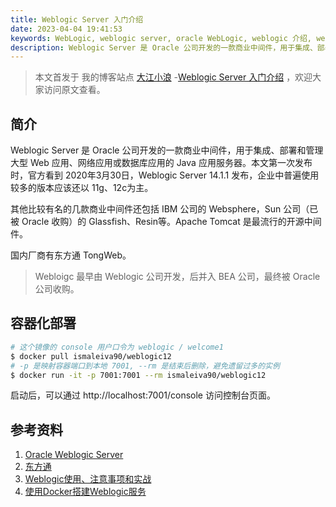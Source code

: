 ```yaml
---
title: Weblogic Server 入门介绍
date: 2023-04-04 19:41:53
keywords: WebLogic, weblogic server, oracle WebLogic, weblogic 介绍, weblogic 功能
description: Weblogic Server 是 Oracle 公司开发的一款商业中间件，用于集成、部署和管理大型 Web 应用、网络应用或数据库应用的 Java 应用服务器。本文第一次发布时，官方看到 2020年3月30日，Weblogic Server 14.1.1 发布，企业中普遍使用较多的版本应该还以 11g、12c为主。
---
```


> 本文首发于 我的博客站点 [大江小浪](http://www.edulinks.cn) -[Weblogic Server 入门介绍]() ，欢迎大家访问原文查看。

## 简介

Weblogic Server 是 Oracle 公司开发的一款商业中间件，用于集成、部署和管理大型 Web 应用、网络应用或数据库应用的 Java 应用服务器。本文第一次发布时，官方看到 2020年3月30日，Weblogic Server 14.1.1 发布，企业中普遍使用较多的版本应该还以 11g、12c为主。

其他比较有名的几款商业中间件还包括 IBM 公司的 Websphere，Sun 公司（已被 Oracle 收购）的 Glassfish、Resin等。Apache Tomcat 是最流行的开源中间件。

国内厂商有东方通 TongWeb。

> Webloigc 最早由 Weblogic 公司开发，后并入 BEA 公司，最终被 Oracle 公司收购。

## 容器化部署

```sh
# 这个镜像的 console 用户口令为 weblogic / welcome1
$ docker pull ismaleiva90/weblogic12
# -p 是映射容器端口到本地 7001, --rm 是结束后删除，避免遗留过多的实例
$ docker run -it -p 7001:7001 --rm ismaleiva90/weblogic12
```

启动后，可以通过 http://localhost:7001/console 访问控制台页面。

## 参考资料

1. [Oracle Weblogic Server](https://www.oracle.com/cn/java/weblogic/)
2. [东方通](https://tongtech.com/dft/pctype/25.html)
3. [Weblogic使用、注意事项和实战](https://zhuanlan.zhihu.com/p/411959879)
4. [使用Docker搭建Weblogic服务](https://blog.csdn.net/m0_67391907/article/details/126553673)
